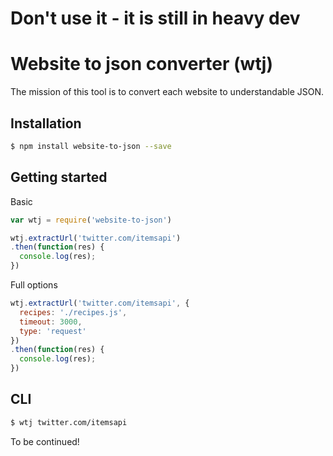 # Don't use it - it is still in heavy dev

# Website to json converter (wtj)

The mission of this tool is to convert each website to understandable JSON.

## Installation

```bash
$ npm install website-to-json --save
```

## Getting started

Basic

```js
var wtj = require('website-to-json')

wtj.extractUrl('twitter.com/itemsapi')
.then(function(res) {
  console.log(res);
})
```

Full options

```js
wtj.extractUrl('twitter.com/itemsapi', {
  recipes: './recipes.js',
  timeout: 3000,
  type: 'request'
})
.then(function(res) {
  console.log(res);
})
```

## CLI

```bash
$ wtj twitter.com/itemsapi
```

To be continued!
